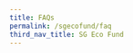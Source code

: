 ```yaml
---
title: FAQs
permalink: /sgecofund/faq
third_nav_title: SG Eco Fund
---
```

<!-- 
**Can projects receive other sources of funding in addition to the SG Eco Fund?**

Applicants are not allowed to receive funding from more than one government grant scheme for the same project. However, applicants can still seek funding from other non-government sources. Applicants will be required to declare their funding sources in the application form.

**How long would it take for the application to be approved?**

Evaluation of Main applications could take up to four months, after the closure of the grant call. The actual time taken depends on the nature of the project, the completeness of the information submitted, and the grant quantum.

For Sprout applications, the process could take up to two months, after the closure of the grant call. Actual time may vary depending on the availability and timing of the pitch presentations.

**Can applicants submit more than one application for the SG Eco Fund?**

Applicants may submit more than one project application, but will have to show that they have enough manpower and resources to manage multiple projects. For applicants submitting to both funding categories (Sprout and Main), projects should be distinct from each other.

**Can applicants re-submit a project to the SG Eco Fund that has been rejected previously?**

Applicants are discouraged from submitting the same project to the SG Eco Fund, unless significant changes have been made to a project proposal to align it better with the funding criteria.

**How will the grant be disbursed?**

Grants will be given out on a reimbursement basis upon completion of project milestones. The project milestones and deliverables will be set and agreed by both applicant and the Trust before the commencement of the project.

Upon achieving agreed milestones and deliverables, the applicant should submit these documents within one month of milestone date:

- Project progress/completion report
- For projects with approved funding quantum of $30,000 or below, applicants shall submit original/certified true copies of invoices/payment records.
- For projects with approved funding quantum of more than S$30,000, applicants will have to engage an auditor and submit a report of factual findings.

The claim for the final reimbursement should be submitted within three months of the project completion date.

If the applicant requires some upfront funding after approval of the application, please write in to the Trust SG Eco Office and provide reasons for the request.

**Can the grant be used to support expenses that were incurred before the award of the grant?**

Only expenses incurred _after_ the applicant&#39;s acceptance of the Letter of Offer will be eligible for reimbursement.

**How should receipts be submitted?**

As receipts printed on thermal paper (e.g. supermarket receipt) will fade over time, please make a copy of the receipt for submission. We reserve the right to exclude receipts that are unclear or faded from the total project cost.

**Do applicants need to audit their invoices and payment records?**

For projects with an approved grant quantum exceeding S$30,000, applicants will have to engage an auditor and submit a report of factual findings for each claim. The cost of engaging the auditor should be included in the project budget during application.

**How do applicants amend their application or provide additional information?**

Once a grant application is submitted, applicants will no longer be able to make any amendments. For amendment of critical fields such as project dates and budget amount, applicants may contact the Trust via email to put forth the request. It will be considered on a case-by-case basis.

**Who owns the Intellectual Property Rights (IPRs) arising from the project?**

BThe Grant Recipient and the SG Eco Fund Board of Trustees will co-own all IPRs arising from or created in relation to the Project. The SG Eco Fund retains the rights to utilise IPRs for charitable purposes.
 -->

